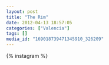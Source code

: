 ```yaml
---
layout: post
title: "The Rim"
date: 2012-04-13 18:57:05
categories: ["Valencia"]
tags: []
media_id: "169018739471345910_326209"
---
```


{% instagram %}
